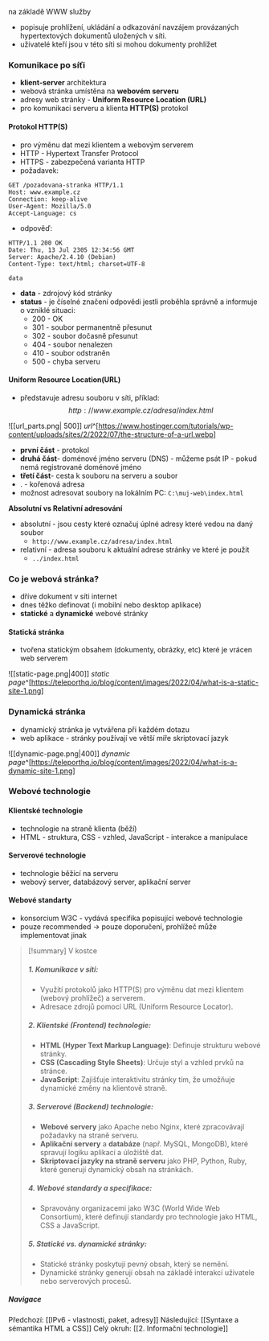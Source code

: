 na základě WWW služby
- popisuje prohlížení, ukládání a odkazování navzájem provázaných hypertextových dokumentů uložených v síti.
- uživatelé kteří jsou v této síti si mohou dokumenty prohlížet
### Komunikace po síťi
- **klient-server** architektura
- webová stránka umístěna na **webovém serveru**
- adresy web stránky - **Uniform Resource Location (URL)**
- pro komunikaci serveru a klienta **HTTP(S)** protokol
#### Protokol HTTP(S)
- pro výměnu dat mezi klientem a webovým serverem
- HTTP - Hypertext Transfer Protocol
- HTTPS - zabezpečená varianta HTTP
- požadavek:
```text
GET /pozadovana-stranka HTTP/1.1
Host: www.example.cz
Connection: keep-alive
User-Agent: Mozilla/5.0
Accept-Language: cs
```
- odpověď:
```text
HTTP/1.1 200 OK
Date: Thu, 13 Jul 2305 12:34:56 GMT
Server: Apache/2.4.10 (Debian)
Content-Type: text/html; charset=UTF-8

data
```

- **data** - zdrojový kód stránky
- **status** - je číselné značení odpovědi jestli proběhla správně a informuje o vzniklé situaci:
	- 200 - OK
	- 301 - soubor permanentně přesunut
	- 302 - soubor dočasně přesunut
	- 404 - soubor nenalezen
	- 410 - soubor odstraněn
	- 500 - chyba serveru
#### Uniform Resource Location(URL)
- představuje adresu souboru v síti, příklad:
$$http://www.example.cz/adresa/index.html$$


![[url_parts.png| 500]]
*url*^[https://www.hostinger.com/tutorials/wp-content/uploads/sites/2/2022/07/the-structure-of-a-url.webp]

- **první část** - protokol
- **druhá část**- doménové jméno serveru (DNS) - můžeme psát IP - pokud nemá registrované doménové jméno
- **třetí část**- cesta k souboru na serveru a soubor
- . - kořenová adresa
- možnost adresovat soubory na lokálním PC: `C:\muj-web\index.html`

**Absolutní vs Relativní adresování**
- absolutní - jsou cesty které označuj úplné adresy které vedou na daný soubor
	- `http://www.example.cz/adresa/index.html`
- relativní - adresa souboru k aktuální adrese stránky ve které je použit
	- `../index.html`
### Co je webová stránka?
- dříve dokument v síti internet
- dnes těžko definovat (i mobilní nebo desktop aplikace)
- **statické** a **dynamické** webové stránky

#### Statická stránka
- tvořena statickým obsahem (dokumenty, obrázky, etc) které je vrácen web serverem

![[static-page.png|400]]
*static page*^[https://teleporthq.io/blog/content/images/2022/04/what-is-a-static-site-1.png]
### Dynamická stránka
- dynamický stránka je vytvářena při každém dotazu
- web aplikace - stránky používají ve větší míře skriptovací jazyk

![[dynamic-page.png|400]]
*dynamic page*^[https://teleporthq.io/blog/content/images/2022/04/what-is-a-dynamic-site-1.png]
### Webové technologie
#### Klientské technologie
- technologie na straně klienta (běží)
- HTML - struktura, CSS - vzhled, JavaScript - interakce a manipulace
#### Serverové technologie
- technologie běžící na serveru
- webový server, databázový server, aplikační server
#### Webové standarty
- konsorcium W3C  - vydává specifika popisující webové technologie
- pouze recommended -> pouze doporučení, prohlížeč může implementovat jinak


>[!summary] V kostce
> ##### 1. Komunikace v síti:
> - Využití protokolů jako HTTP(S) pro výměnu dat mezi klientem (webový prohlížeč) a serverem.
> - Adresace zdrojů pomocí URL (Uniform Resource Locator).
> ##### 2. Klientské (Frontend) technologie:
> - **HTML (Hyper Text Markup Language)**: Definuje strukturu webové stránky.
> - **CSS (Cascading Style Sheets)**: Určuje styl a vzhled prvků na stránce.
> - **JavaScript**: Zajišťuje interaktivitu stránky tím, že umožňuje dynamické změny na klientově straně.
> ##### 3. Serverové (Backend) technologie:
> - **Webové servery** jako Apache nebo Nginx, které zpracovávají požadavky na straně serveru.
> - **Aplikační servery** a **databáze** (např. MySQL, MongoDB), které spravují logiku aplikací a úložiště dat.
> - **Skriptovací jazyky na straně serveru** jako PHP, Python, Ruby, které generují dynamický obsah na stránkách.
> ##### 4. Webové standardy a specifikace:
> - Spravovány organizacemi jako W3C (World Wide Web Consortium), které definují standardy pro technologie jako HTML, CSS a JavaScript.
> ##### 5. Statické vs. dynamické stránky:
> - Statické stránky poskytují pevný obsah, který se nemění.
> - Dynamické stránky generují obsah na základě interakcí uživatele nebo serverových procesů.


##### Navigace
Předchozí:  [[IPv6 - vlastnosti, paket, adresy]]
Následující: [[Syntaxe a sémantika HTML a CSS]]
Celý okruh: [[2. Informační technologie]]